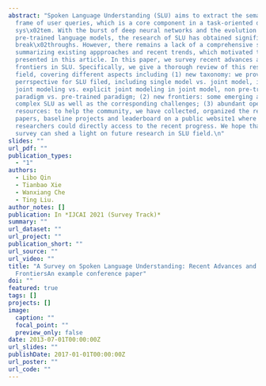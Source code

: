 ```yaml
---
abstract: "Spoken Language Understanding (SLU) aims to extract the semantics
  frame of user queries, which is a core component in a task-oriented dialog
  sys\x02tem. With the burst of deep neural networks and the evolution of
  pre-trained language models, the research of SLU has obtained significant
  break\x02throughs. However, there remains a lack of a comprehensive survey
  summarizing existing appproaches and recent trends, which motivated the work
  presented in this article. In this paper, we survey recent advances and new
  frontiers in SLU. Specifically, we give a thorough review of this research
  field, covering different aspects including (1) new taxonomy: we provide a new
  perrspective for SLU filed, including single model vs. joint model, implicit
  joint modeling vs. explicit joint modeling in joint model, non pre-trained
  paradigm vs. pre-trained paradigm; (2) new frontiers: some emerging areas in
  complex SLU as well as the corresponding challenges; (3) abundant open-source
  resources: to help the community, we have collected, organized the related
  papers, baseline projects and leaderboard on a public website1 where SLU
  researchers could directly access to the recent progress. We hope that this
  survey can shed a light on future research in SLU field.\n"
slides: ""
url_pdf: ""
publication_types:
  - "1"
authors:
  - Libo Qin
  - Tianbao Xie
  - Wanxiang Che
  - Ting Liu.
author_notes: []
publication: In *IJCAI 2021 (Survey Track)*
summary: ""
url_dataset: ""
url_project: ""
publication_short: ""
url_source: ""
url_video: ""
title: "A Survey on Spoken Language Understanding: Recent Advances and New
  FrontiersAn example conference paper"
doi: ""
featured: true
tags: []
projects: []
image:
  caption: ""
  focal_point: ""
  preview_only: false
date: 2013-07-01T00:00:00Z
url_slides: ""
publishDate: 2017-01-01T00:00:00Z
url_poster: ""
url_code: ""
---
```

